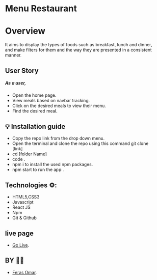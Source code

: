 # Menu Restaurant

# Overview 

It aims to display the types of foods such as breakfast, lunch and dinner, and make filters for them and the way they are presented in a consistent manner.

## User Story

##### As a user,

- Open the home page.
- View meals based on navbar tracking.
- Click on the desired meals to view their menu.
- Find the desired meal.

## 💡 Installation guide

- Copy the repo link from the drop down menu.
- Open the terminal and clone the repo using this command git clone [link]
- cd [folder Name]
- code .
- npm i to install the used npm packages.
- npm start to run the app .

## Technologies ⚙:

- HTML5,CSS3
- Javascript
- React JS
- Npm
- Git & Github

## live page

- [Go Live](https://ferasomar2.github.io/ReactJs-menu-project/).

## BY 👩‍💻

- [Feras Omar](https://github.com/ferasomar2).

